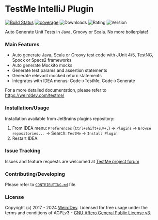 # TestMe IntelliJ Plugin
[![Build Status](https://github.com/wrdv/testme-idea/actions/workflows/ci.yml/badge.svg?event=push)](https://github.com/wrdv/testme-idea/actions)
[![coverage](https://codecov.io/gh/wrdv/testme-idea/branch/master/graph/badge.svg)](https://codecov.io/gh/wrdv/testme-idea)
![Downloads](https://img.shields.io/jetbrains/plugin/d/9471)
![Rating](https://img.shields.io/jetbrains/plugin/r/rating/9471)
![Version](https://img.shields.io/jetbrains/plugin/v/9471)

Auto Generate Unit Tests in Java, Groovy or Scala.
No more boilerplate!

### Main Features
- Auto generate Java, Scala or Groovy test code with JUnit 4/5, TestNG, Spock or Specs2 frameworks
- Auto generate Mockito mocks
- Generate test params and assertion statements
- Generate relevant mocked return statements
- Integrates with IDEA menus: Code->TestMe, Code->Generate

For a more detailed documentation, please refer to https://weirddev.com/testme/

### Installation/Usage
Installation available from JetBrains plugins repository:
1. From IDEA menu: `Preferences` (`Ctrl+Shift+S`,`⌘+,`) -> `Plugins` -> `Browse repositories...` -> Search: `TestMe` -> `Install Plugin`
2. Restart IDEA.


### Issue Tracking
Issues and feature requests are welcomed at [TestMe project forum](https://weirddev.com/forum#!/testme)

### Contributing/Developing
Please refer to [`CONTRIBUTING.md`](./CONTRIBUTING.md) file.


### License
Copyright (c) 2017 - 2024 [WeirdDev](https://weirddev.com). Licensed for free usage under the terms and conditions of AGPLv3 - [GNU Affero General Public License v3](https://www.gnu.org/licenses/agpl-3.0.en.html).
